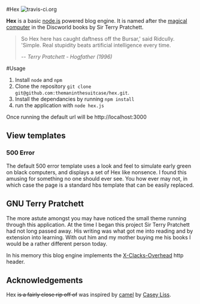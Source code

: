 #Hex ![travis-ci.org](https://travis-ci.org/themaninthesuitcase/hex.svg)

**Hex** is a basic [node.js](https://nodejs.org) powered blog engine.  It is named after the [magical computer](http://en.wikipedia.org/wiki/Hex_(Discworld)) in the Discworld books by Sir Terry Pratchett.

> So Hex here has caught daftness off the Bursar,' said Ridcully. 'Simple. Real stupidity beats artificial intelligence every time.
>
> -- <cite>Terry Pratchett - Hogfather (1996)</cite>

#Usage

1. Install `node` and `npm`
1. Clone the repository `git clone git@github.com:themaninthesuitcase/hex.git`.
1. Install the dependancies by running `npm install`
1. run the application with `node hex.js`

Once running the default url will be http://localhost:3000

## View templates
### 500 Error
The default 500 error template uses a look and feel to simulate early green on black computers, and displays a set of Hex like nonsence.  I found this amusing for something no one should ever see.  You how ever may not, in which case the page is a standard hbs template that can be easily replaced.

## GNU Terry Pratchett
The more astute amongst you may have noticed the small theme running through this application.  At the time I began this project Sir Terry Pratchett had not long passed away.  His writing was what got me into reading and by extension into learning.  With out him and my mother buying me his books I would be a rather different person today.

In his memory this blog engine implements the [X-Clacks-Overhead](http://www.gnuterrypratchett.com) http header.

## Acknowledgements
Hex ~~is a fairly close rip off of~~ was inspired by [camel](https://github.com/cliss/camel) by [Casey Liss](http://www.caseyliss.com).
